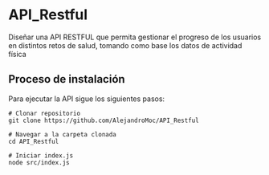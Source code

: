 # API_Restful
Diseñar una API RESTFUL que permita gestionar el progreso de los usuarios en distintos retos de salud, tomando como base los datos de actividad física

## Proceso de instalación

<!-- npm init -y
npm install express
 -->

Para ejecutar la API sigue los siguientes pasos:

```
# Clonar repositorio
git clone https://github.com/AlejandroMoc/API_Restful

# Navegar a la carpeta clonada
cd API_Restful

# Iniciar index.js
node src/index.js
```